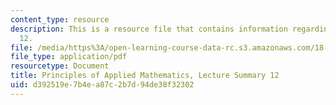 ```yaml
---
content_type: resource
description: This is a resource file that contains information regarding lecture summary
  12.
file: /media/https%3A/open-learning-course-data-rc.s3.amazonaws.com/18-311-principles-of-applied-mathematics-spring-2014/d392519e7b4ea87c2b7d94de38f32302_MIT18_311S14_Lecture12.pdf
file_type: application/pdf
resourcetype: Document
title: Principles of Applied Mathematics, Lecture Summary 12
uid: d392519e-7b4e-a87c-2b7d-94de38f32302
---
```

